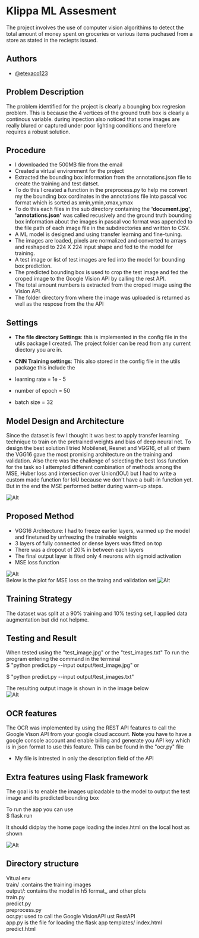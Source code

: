 
# Klippa ML Assesment

The project involves the use of computer vision algorithims to detect the total amount of money spent on groceries or various items puchased from a store as stated in the reciepts issued.


## Authors

- [@etexaco123](https://www.github.com/etexaco123)


## Problem Description
The problem identified for the project is clearly a bounging box regresion problem. This is because the 4 vertices of the ground truth box is clearly a continous variable. during inpection also noticed that some images are really blured or captured under poor lighting conditions and therefore requires a robust solution.

## Procedure
- I downloaded the 500MB file from the email  
- Created a virtual environment for the project  
- Extracted the bounding box information from the annotations.json  file to create the training and test datset.  
- To do this I created a function in the preprocess.py to help me convert my the bounding box cordinates in the annotations file into pascal voc format which is sorted as xmin,ymin,xmax,ymax  
- To do this each files in the sub directory containing the **'document.jpg'**, **'annotations.json'** was called recusively and the ground truth bounding box information about the images in pascal voc format was appended to the file path of each image file in the subdirectories and written to CSV. 
- A ML model is designed and using transfer learning and fine-tuning.  
- The images are loaded, pixels are normalized and converted to arrays and reshaped to 224 X 224 input shape and fed to the model for training.  
- A test image or list of test images are fed into the model for bounding box prediction.  
- The predicted bounding box is used to crop the test image and fed the croped image to the Google Vision API by calling the rest API.  
- The total amount numbers is extracted from the croped image using the Vision API.  
- The folder directory from where the image was uploaded is returned as well as the respose from the the API

## Settings 
- **The file directory Settings**: this is implemented in the config file in the utils package I created. The project folder can be read from any current diectory you are in.  

- **CNN Training settings**: This also stored in the config file in the utils package this include the  
- learning rate = 1e - 5  
- number of epoch = 50
- batch size = 32

## Model Design and Architecture
Since the dataset is few I thought it was best to apply transfer learning technique to train on the pretrained weights and bias of deep neural net. To design the best solution I tried Mobilenet, Resnet and VGG16, of all of them the VGG16 gave the most promising architecture on the training and validation. Also there was the challenge of selecting the best loss function for the task so I attempted different combination of methods among the MSE, Huber loss and intersection over Union(IOU) but I had to write a custom made function for IoU because we don't have a built-in function yet. But in the end the MSE performed better during warm-up steps.

![Alt](https://github.com/etexaco123/Klippa-ML-Assesment/blob/main/output/model_architecture.png)

## Proposed Method
- VGG16 Archtecture: I had to freeze earlier layers, warmed up the model and finetuned by unfreezing the trainable weights
- 3 layers of fully connected or dense layers was fitted on top
- There was a dropout of 20% in between each layers  
- The final output layer is fited only 4 neurons with sigmoid activation
- MSE loss function  
  
![Alt](https://github.com/etexaco123/Klippa-ML-Assesment/blob/main/output/model_architecture.png)  
Below is the plot for MSE loss on the traing and validation set
![Alt](https://github.com/etexaco123/Klippa-ML-Assesment/blob/main/output/plot.png)

## Training Strategy
The dataset was split at a 90% training and 10% testing set, I applied data augmentation but did not helpme. 

## Testing and Result  
When tested using the "test_image.jpg" or the "test_images.txt"  To run the program entering the command in the terminal  
$ "python predict.py --input output/test_image.jpg" or  

$ "python predict.py --input output/test_images.txt"
  
The resulting output image is shown in in the image below  
![Alt](https://github.com/etexaco123/Klippa-ML-Assesment/blob/main/output/output_image.png)

## OCR features
The OCR was implemented by using the REST API features to call the Google Vison API from your google cloud account. **Note** you have to have a google console account and enable billing and generate you API key which is in json format to use this feature. This can be found in the "ocr.py" file
- My file is intrested in only the description field of the API

## Extra features using Flask framework
The goal is to enable the images uploadable to the model to output the test image and its predicted bounding box 

To run the app you can use   
$ flask run

It should didplay the home page loading the index.html on the local host as shown  
  
![Alt](https://github.com/etexaco123/Klippa-ML-Assesment/blob/main/output/index_page_snapshot.png)  
  
## Directory structure
Vitual env  
train/ :contains the training images  
output/: contains the model in h5 format,, and other plots  
train.py  
predict.py  
preprocess.py  
ocr.py: used to call the Google VisionAPI ust RestAPI  
app.py is the file for loading the flask app
templates/
index.html  
predict.html 

